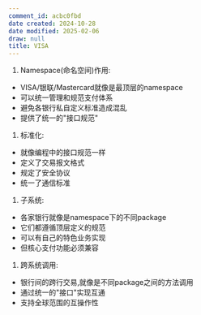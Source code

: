 ```yaml
---
comment_id: acbc0fbd
date created: 2024-10-28
date modified: 2025-02-06
draw: null
title: VISA
---
```

1. Namespace(命名空间)作用:

- VISA/银联/Mastercard就像是最顶层的namespace
- 可以统一管理和规范支付体系
- 避免各银行私自定义标准造成混乱
- 提供了统一的"接口规范"
  
1. 标准化:

- 就像编程中的接口规范一样
- 定义了交易报文格式
- 规定了安全协议
- 统一了通信标准

1. 子系统:

- 各家银行就像是namespace下的不同package
- 它们都遵循顶层定义的规范
- 可以有自己的特色业务实现
- 但核心支付功能必须兼容

1. 跨系统调用:

- 银行间的跨行交易,就像是不同package之间的方法调用
- 通过统一的"接口"实现互通
- 支持全球范围的互操作性

  
